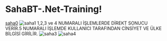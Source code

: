 # SahaBT-.Net-Training!
[saha0](https://user-images.githubusercontent.com/92476437/153356811-397670f9-4788-4ce6-b235-b39ed8617602.png)
![saha1](https://user-images.githubusercontent.com/92476437/153356878-68a2d29d-d804-4295-a30c-052b156e3e1e.png)
1,2,3 ve 4 NUMARALI İŞLEMLERDE DİREKT SONUCU VERİR.5 NUMARALI İŞLEMDE KULLANICI TARAFINDAN CİNSİYET VE ÜLKE BİLGİSİ GİRİLİR.
![saha3](https://user-images.githubusercontent.com/92476437/153357006-d3d2f49b-6744-44e4-b6a2-a06da7452fc9.png)
![saha4](https://user-images.githubusercontent.com/92476437/153357013-3decef2e-fc16-4c8a-b152-e983bd8c2578.png)
